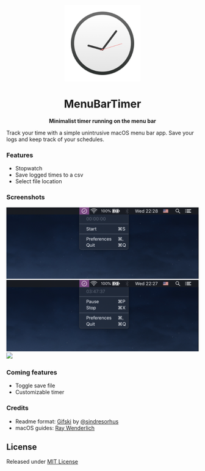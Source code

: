 <div align="center">
  <img src="Stuff/Logo.png" width="200" height="200">
  <h1>MenuBarTimer</h1>
  <p><b>Minimalist timer running on the menu bar</b></p>
</div>

Track your time with a simple unintrusive macOS menu bar app. Save your logs and keep track of your schedules.

### Features
- Stopwatch
- Save logged times to a csv
- Select file location

### Screenshots
<img src="Stuff/Screenshot.png">
<img src="Stuff/Screenshot2.png">
<img src="Stuff/Screenshot3.png">

### Coming features
- Toggle save file
- Customizable timer

### Credits
- Readme format: [Gifski](https://github.com/sindresorhus/Gifski) by [@sindresorhus](https://github.com/sindresorhus/)
- macOS guides: [Ray Wenderlich](https://www.raywenderlich.com/)

## License
Released under [MIT License](https://github.com/grdnrt/menu-bar-timer/blob/master/LICENSE)
